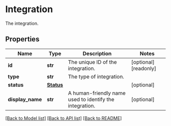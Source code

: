 # Integration

The integration.
## Properties
Name | Type | Description | Notes
------------ | ------------- | ------------- | -------------
**id** | **str** | The unique ID of the integration. | [optional] [readonly] 
**type** | **str** | The type of integration. | 
**status** | [**Status**](Status.md) |  | [optional] 
**display_name** | **str** | A human-friendly name used to identify the integration. | [optional] 

[[Back to Model list]](../README.md#documentation-for-models) [[Back to API list]](../README.md#documentation-for-api-endpoints) [[Back to README]](../README.md)


